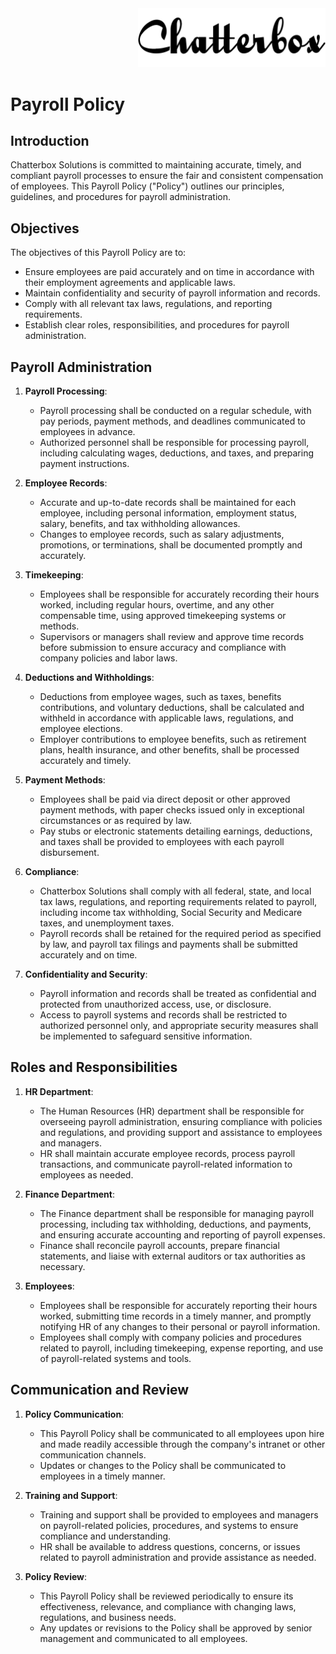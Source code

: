 <div align="right">
  <img src="../assets/images/chatterbox.png" alt="Chatterbox Logo" width="300px">
</div>

# Payroll Policy

## Introduction

Chatterbox Solutions is committed to maintaining accurate, timely, and compliant payroll processes to ensure the fair and consistent compensation of employees. This Payroll Policy ("Policy") outlines our principles, guidelines, and procedures for payroll administration.

## Objectives

The objectives of this Payroll Policy are to:

- Ensure employees are paid accurately and on time in accordance with their employment agreements and applicable laws.
- Maintain confidentiality and security of payroll information and records.
- Comply with all relevant tax laws, regulations, and reporting requirements.
- Establish clear roles, responsibilities, and procedures for payroll administration.

## Payroll Administration

1. **Payroll Processing**:
   - Payroll processing shall be conducted on a regular schedule, with pay periods, payment methods, and deadlines communicated to employees in advance.
   - Authorized personnel shall be responsible for processing payroll, including calculating wages, deductions, and taxes, and preparing payment instructions.

2. **Employee Records**:
   - Accurate and up-to-date records shall be maintained for each employee, including personal information, employment status, salary, benefits, and tax withholding allowances.
   - Changes to employee records, such as salary adjustments, promotions, or terminations, shall be documented promptly and accurately.

3. **Timekeeping**:
   - Employees shall be responsible for accurately recording their hours worked, including regular hours, overtime, and any other compensable time, using approved timekeeping systems or methods.
   - Supervisors or managers shall review and approve time records before submission to ensure accuracy and compliance with company policies and labor laws.

4. **Deductions and Withholdings**:
   - Deductions from employee wages, such as taxes, benefits contributions, and voluntary deductions, shall be calculated and withheld in accordance with applicable laws, regulations, and employee elections.
   - Employer contributions to employee benefits, such as retirement plans, health insurance, and other benefits, shall be processed accurately and timely.

5. **Payment Methods**:
   - Employees shall be paid via direct deposit or other approved payment methods, with paper checks issued only in exceptional circumstances or as required by law.
   - Pay stubs or electronic statements detailing earnings, deductions, and taxes shall be provided to employees with each payroll disbursement.

6. **Compliance**:
   - Chatterbox Solutions shall comply with all federal, state, and local tax laws, regulations, and reporting requirements related to payroll, including income tax withholding, Social Security and Medicare taxes, and unemployment taxes.
   - Payroll records shall be retained for the required period as specified by law, and payroll tax filings and payments shall be submitted accurately and on time.

7. **Confidentiality and Security**:
   - Payroll information and records shall be treated as confidential and protected from unauthorized access, use, or disclosure.
   - Access to payroll systems and records shall be restricted to authorized personnel only, and appropriate security measures shall be implemented to safeguard sensitive information.

## Roles and Responsibilities

1. **HR Department**:
   - The Human Resources (HR) department shall be responsible for overseeing payroll administration, ensuring compliance with policies and regulations, and providing support and assistance to employees and managers.
   - HR shall maintain accurate employee records, process payroll transactions, and communicate payroll-related information to employees as needed.

2. **Finance Department**:
   - The Finance department shall be responsible for managing payroll processing, including tax withholding, deductions, and payments, and ensuring accurate accounting and reporting of payroll expenses.
   - Finance shall reconcile payroll accounts, prepare financial statements, and liaise with external auditors or tax authorities as necessary.

3. **Employees**:
   - Employees shall be responsible for accurately reporting their hours worked, submitting time records in a timely manner, and promptly notifying HR of any changes to their personal or payroll information.
   - Employees shall comply with company policies and procedures related to payroll, including timekeeping, expense reporting, and use of payroll-related systems and tools.

## Communication and Review

1. **Policy Communication**:
   - This Payroll Policy shall be communicated to all employees upon hire and made readily accessible through the company's intranet or other communication channels.
   - Updates or changes to the Policy shall be communicated to employees in a timely manner.

2. **Training and Support**:
   - Training and support shall be provided to employees and managers on payroll-related policies, procedures, and systems to ensure compliance and understanding.
   - HR shall be available to address questions, concerns, or issues related to payroll administration and provide assistance as needed.

3. **Policy Review**:
   - This Payroll Policy shall be reviewed periodically to ensure its effectiveness, relevance, and compliance with changing laws, regulations, and business needs.
   - Any updates or revisions to the Policy shall be approved by senior management and communicated to all employees.
